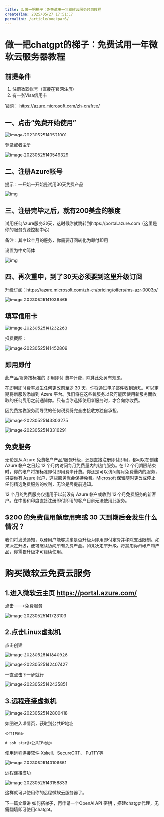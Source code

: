 ```yaml
---
title: 3.做一把梯子：免费试用一年微软云服务领取教程
createTime: 2025/05/27 17:51:17
permalink: /article/ooekpar6/
---
```

# 做一把chatgpt的梯子：免费试用一年微软云服务器教程



## 前提条件

1. 注册微软帐号（直接在官网注册）
2. 有一张Visa信用卡

官网： https://azure.microsoft.com/zh-cn/free/

## 一、点击“免费开始使用”



![image-20230525140521001](https://imgoss.xgss.net/picgo/image-20230525140521001.png?aliyun)

登录或者注册

![image-20230525140549329](https://imgoss.xgss.net/picgo/image-20230525140549329.png?aliyun)

## 二、注册Azure帐号

提示：一开始一开始是试用30天免费产品

![img](https://imgoss.xgss.net/picgo/20190917111913512.png?aliyun)



## 三、注册完毕之后，就有200美金的额度

试用任何Azure服务30天，这时候你就跳转到https://portal.azure.com（这里是你的服务资源控制中心）

备注：其中12个月的服务，你需要订阅转化为即付即用

设置为中文简体

![img](https://imgoss.xgss.net/picgo/20190917112718710.png?aliyun)



## 四、再次重申，到了30天必须要到这里升级订阅

升级订阅：https://azure.microsoft.com/zh-cn/pricing/offers/ms-azr-0003p/

![image-20230525141038465](https://imgoss.xgss.net/picgo/image-20230525141038465.png?aliyun)



## 填写信用卡

![image-20230525141232263](https://imgoss.xgss.net/picgo/image-20230525141232263.png?aliyun)

扣费截图：

![image-20230525141452809](https://imgoss.xgss.net/picgo/image-20230525141452809.png?aliyun)

## 即用即付

此产品/服务按标准的 即用即付 费率计费，除非此处另有规定。

在即用即付费率发生任何更改前至少 30 天，你将通过电子邮件收到通知。可以定期将新服务添加到 Azure 平台。我们将在这些新服务以及可能因使用新服务而收取的任何费用之前通知你。只有当你选择使用新服务时，才会向你收费。

因免费接收服务而导致的任何税费将完全由接收方独自承担。

![image-20230525143303275](https://imgoss.xgss.net/picgo/image-20230525143303275.png?aliyun)

![image-20230525143316291](https://imgoss.xgss.net/picgo/image-20230525143316291.png?aliyun)

## 免费服务

无论是从 Azure 免费帐户产品/服务升级，还是直接注册即付即用，都可以在创建 Azure 帐户之日起 12 个月内访问每月免费量内的热门服务。在 12 个月期限结束时，你的帐户将按标准即付即用费率计费。你还是可以访问每月免费量内的服务，只要你有 Azure 帐户，这些服务就会保持免费。Microsoft 保留随时更改或停止任何精选免费服务的权利，无论是否提前通知。

12 个月的免费服务仅适用于以前没有 Azure 帐户或收到 12 个月免费服务的新客户。在中国和印度直接注册即付即用的客户目前无法使用此服务。

## $200 的免费信用额度用完或 30 天到期后会发生什么情况？

我们将发送通知，以便用户能够决定是否升级为即用即付定价并移除支出限制。如果决定升级，便可继续访问所有免费产品。如果决定不升级，将禁用你的帐户和产品，你需要升级才可继续使用。

# 购买微软云免费云服务

## 1.进入微软云主页 https://portal.azure.com/  

点击--->免费服务

![image-20230525141723103](https://imgoss.xgss.net/picgo/image-20230525141723103.png?aliyun)



## 2.点击Linux虚拟机

点击创建

![image-20230525141840928](https://imgoss.xgss.net/picgo/image-20230525141840928.png?aliyun)



![image-20230525142407427](https://imgoss.xgss.net/picgo/image-20230525142407427.png?aliyun)

一直点击下一步就行

![image-20230525142435851](https://imgoss.xgss.net/picgo/image-20230525142435851.png?aliyun)



## 3.远程连接虚拟机

![image-20230525142800418](https://imgoss.xgss.net/picgo/image-20230525142800418.png?aliyun)



如图进入详情页，获取到公共IP地址

```
公共IP地址

# ssh star@<公共IP地址>
```

使用远程连接软件  Xshell、SecureCRT、 PuTTY等

![image-20230525143106551](https://imgoss.xgss.net/picgo/image-20230525143106551.png?aliyun)



远程连接成功

![image-20230525143158833](https://imgoss.xgss.net/picgo/image-20230525143158833.png?aliyun)

这样就可以使用你的远程微软云服务器了。

下一篇文章讲 如何搭梯子，再申请一个OpenAI API 密钥 ，搭建chatgpt代理，无需翻墙即可使用chatgpt。



